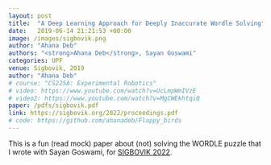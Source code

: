 ```yaml
---
layout: post
title:  "A Deep Learning Approach for Deeply Inaccurate Wordle Solving"
date:   2019-06-14 21:21:53 +00:00
image: /images/sigbovik.png
author: "Ahana Deb"
authors: "<strong>Ahana Deb</strong>, Sayan Goswami"
categories: UPF
venue: Sigbovik, 2019
author: "Ahana Deb"
# course: "CS225A: Experimental Robotics"
# video: https://www.youtube.com/watch?v=UcLmpWmIVzE
# video2: https://www.youtube.com/watch?v=MgCWEkhtqiQ
paper: /pdfs/sigbovik.pdf
link: https://sigbovik.org/2022/proceedings.pdf
# code: https://github.com/ahanadeb/Flappy_birds
---
```

This is a fun (read mock) paper about (not) solving the WORDLE puzzle that I wrote with Sayan Goswami, for [SIGBOVIK 2022](sigbovik.org/2022).

<!-- [CS225A Paper](/pdfs/cs225a.pdf){:target="_blank"}

[Short demo video on YouTube](https://www.youtube.com/watch?v=UcLmpWmIVzE)

[Longer demo video on YouTube](https://www.youtube.com/watch?v=MgCWEkhtqiQ)

<center>
<iframe src="http://www.youtube.com/embed/MgCWEkhtqiQ" frameborder="0" height="315" width="560"></iframe>
</center> -->